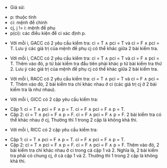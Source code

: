 - Giả sử:
 * p: thuộc tính
 * ci: mệnh đề chính
 * cj, j != i: mệnh đề phụ
 * p(ci): các điều kiện để ci xác định p.

- Với mỗi i, GACC có 2 yêu cầu kiểm tra: ci = T ∧ pci = T và ci = F ∧ pci = T. Lưu ý các giá trị của mệnh đề phụ cj có thể khác giữa 2 bài kiểm tra.

- Với mỗi i, CACC có 2 yêu cầu kiểm tra: ci = T ∧ pci = T và ci = F ∧ pci = T. Thêm vào đó, p từ bài kiểm tra đầu tiên phải khác p từ bài kiểm tra thứ 2. Lưu ý các giá trị của mệnh đề phụ cj có thể khác giữa 2 bài kiểm tra.

- Với mỗi i, RACC có 2 yêu cầu kiểm tra: ci = T ∧ pci = T và ci = F ∧ pci = T. Thêm vào đó, 2 bài kiểm tra chỉ khác nhau ở ci (các giá trị cj ở 2 bài kiểm tra là như nhau).

- Với mỗi i, GICC có 2 cặp yêu cầu kiểm tra:
 * Cặp 1: ci = T ∧ pci = F ∧ p = T. ci = F ∧ pci = F ∧ p = T.
 * Cặp 2: ci = T ∧ pci = F ∧ p = F. ci = F ∧ pci = F ∧ p = F.
 2 bài kiểm tra có thể khác nhau ở cj, Thường thì 1 trong 2 cặp là không khả thi.
- Với mỗi i, RICC có 2 cặp yêu cầu kiểm tra:
 * Cặp 1: ci = T ∧ pci = F ∧ p = T. ci = F ∧ pci = F ∧ p = T.
 * Cặp 2: ci = T ∧ pci = F ∧ p = F. ci = F ∧ pci = F ∧ p = F.
 Thêm vào đó, 2 bài kiểm tra chỉ khác nhau ở ci trong cả cặp 1 và 2. Nghĩa là, 2 bài kiểm tra phải có chung cj, ở cả  cặp 1 và 2. Thường thì 1 trong 2 cặp là không khả thi. 